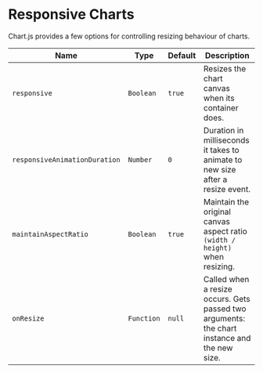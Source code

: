 # Responsive Charts

Chart.js provides a few options for controlling resizing behaviour of charts.

| Name | Type | Default | Description
| ---- | ---- | ------- | -----------
| `responsive` | `Boolean` | `true` | Resizes the chart canvas when its container does.
| `responsiveAnimationDuration` | `Number` | `0` | Duration in milliseconds it takes to animate to new size after a resize event.
| `maintainAspectRatio` | `Boolean` | `true` | Maintain the original canvas aspect ratio `(width / height)` when resizing.
| `onResize` | `Function` | `null` | Called when a resize occurs. Gets passed two arguments: the chart instance and the new size.